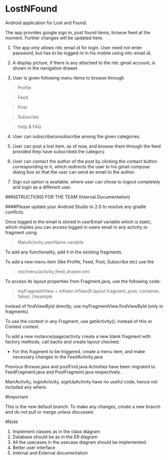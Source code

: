 # LostNFound
Android application for Lost and Found.

The app provides google sign in, post found items, browse feed at the moment. Further changes will be updated here.

1. The app only allows nitc email id for login. User need not enter password, but has to be logged-in in his mobile using nitc-email id.

2. A display picture, if there is any attached to the nitc gmail account, is shown in the navigation drawer.

3. User is given following menu items to browse through

  >Profile

  >Feed

  >Post

  >Subscribe

  >Help & FAQ

4. User can subscribe/unsubscribe among the given categories.
  
5. User can post a lost item, as of now, and browse them through the feed provided they have subscribed the category.

6. User can contact the author of the post by clicking the contact button corresponding to it, which redirects the user to his gmail compose dialog box so that the user can send an email to the author.    

7. Sign out option is available, where user can chose to logout completely and login as a different user.

##INSTRUCTIONS FOR THE TEAM (Internal Documentation)

####Please update your Android Studio to 2.0 to resolve any gradle conflicts.

Once logged in the email is stored in userEmail variable which is static, which implies you can access logged in users email in any activity or fragment using 
> MainActivity.userName variable.

To add any functionality, add it in the existing fragments.

To add a new menu item (like Profile, Feed, Post, Subscribe etc) use the 
> res/menu/activity_feed_drawer.xml

To access its layout properties from Fragment.java, use the following code:
> myFragmentView = inflater.inflate(R.layout.fragment_post, container, false);               //example

Instead of findViewById directly, use myFragmentView.findViewById (only in fragments).

To use the context in any Fragment, use getActivity(); instead of this or Context context.

To add a new instance/page/activity create a new blank fragment with factory methods, call backs and create layout checked.
  - For this fragment to be triggered, create a menu item, and make necessary changes to the FeedActivity.java
  
Previous Browse.java and postFind.java Activities have been migrated to FeedFragment.java and PostFragment.java respectively.

MainActivity, loginActivity, signUpActivity have no useful code, hence not included any where.


#Important

This is the new default branch. To make any changes, create a new branch and do not pull or merge unless discussed.

#Note
1) Implement classes as in the class diagram
2) Database should be as in the ER diagram
3) All the usecases in the usecase diagram should be implemented.
4) Better user interface
5) Internal and External documentation
